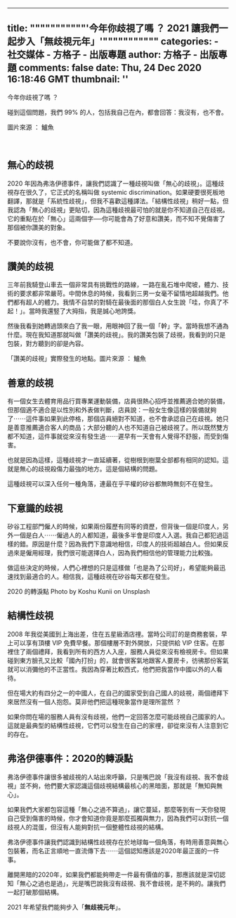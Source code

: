 
---
title: """""""""""'今年你歧視了嗎 ？ 2021 讓我們一起步入「無歧視元年」'"""""""""""
categories: 
    - 社交媒体
    - 方格子 - 出版專題
author: 方格子 - 出版專題
comments: false
date: Thu, 24 Dec 2020 16:18:46 GMT
thumbnail: ''
---

<div>   
<p>今年你歧視了嗎 ？</p>
<p>碰到這個問題，我們 99% 的人，包括我自己在內，都會回答：我沒有，也不會。</p>
<p>圖片來源 ： 鱸魚</p>
<p><br></p>
<h2>無心的歧視</h2>
<p>2020 年因為弗洛伊德事件，讓我們認識了一種歧視叫做「無心的歧視」。這種歧視存在很久了，它正式的名稱叫做 systemic discrimination。如果硬要很死板地翻譯，那就是「系統性歧視」，但我不喜歡這種譯法。「結構性歧視」稍好一點，但我認為「無心的歧視」更貼切，因為這種歧視最可怕的就是你不知道自己在歧視。它的重點在於「無心」這兩個字──你可能會為了好意和讚美，而不知不覺傷害了那個被你讚美的對象。</p>
<p>不要說你沒有，也不會，你可能做了都不知道。</p>
<h2>讚美的歧視</h2>
<p>三年前我騎登山車去一個非常具有挑戰性的路線，一路在亂石堆中爬坡，體力、技術的要求都非常嚴苛。中間休息的時候，我看到三男一女毫不留情地超越我們。他們都有超人的體力。我情不自禁的對騎在最後面的那個白人女生說「哇，你真了不起！」。當時我還竪了大拇指，我是誠心地誇獎。</p>
<p>然後我看到她轉過頭來白了我一眼，用眼神回了我一個「幹」字。當時我想不通為什麼。現在我知道那就叫做「讚美的歧視」。我的讚美包裝了歧視，我看到的只是包裝，對方聽到的卻是內容。</p>
<p>「讚美的歧視」實際發生的地點。圖片來源 ： 鱸魚</p>
<h2>善意的歧視</h2>
<p>有一個女生去體育用品行買專業運動裝備，店員很熱心招呼並推薦適合她的裝備，但那個適不適合是以性別和外表做判斷，店員說：一般女生像這樣的裝備就夠了⋯⋯這件事如果到此停格，那個店員絕對不知道，也不會承認自己在歧視。她只是善意推薦適合客人的商品；大部分聽的人也不知道自己被歧視了。所以既然雙方都不知道，這件事就從來沒有發生過⋯⋯遲早有一天會有人覺得不舒服，而受到傷害。</p>
<p>也就是因為這樣，這種歧視才一直延續著，從樹根到樹葉全部都有相同的認知。這就是無心的歧視殺傷力最強的地方。這是個結構的問題。</p>
<p>這種歧視可以深入任何一種角落，連最在乎平權的矽谷都無時無刻不在發生。</p>
<h2>下意識的歧視</h2>
<p>矽谷工程部門僱人的時候，如果兩份履歷有同等的資歷，但背後一個是印度人，另外一個是白人⋯⋯僱過人的人都知道，最後多半會是印度人入選。我自己都犯過這樣的錯。原因是什麼？因為我們下意識地相信，印度人的技術超越白人。但如果反過來是僱用經理，我們很可能選擇白人，因為我們相信他的管理能力比較強。</p>
<p>做這些決定的時候，人們心裡想的只是這樣做「也是為了公司好」，希望能夠最迅速找到最適合的人。相信我，這種歧視在矽谷每天都在發生。</p>
<p>2020 的轉淚點 Photo by Koshu Kunii on Unsplash</p>
<h2>結構性歧視</h2>
<p>2008 年我從美國到上海出差，住在五星級酒店𥚃。當時公司訂的是商務套裝，早上可以享有頂樓 VIP 免費早餐。那個樓層不對外開放，只提供給 VIP 住客。在那裡住了兩個禮拜，我看到所有的西方人入座，服務人員從來沒有檢視房卡。但如果碰到東方臉孔又比較「國內打扮」的，就會很客氣地跟客人要房卡，彷彿那份客氣就可以消彌他的不正當性。我因為穿著比較西式，他們把我當作中國以外的人看待。</p>
<p>但在場大約有四分之一的中國人，在自己的國家受到自己國人的歧視，兩個禮拜下來居然沒有一個人抱怨。莫非他們把這種現象當作是理所當然 ？</p>
<p>如果你問在場的服務人員有沒有歧視，他們一定回答怎麼可能歧視自己國家的人。這就是最典型的結構性歧視，它們可以發生在自己的家𥚃，卻從來沒有人注意到它的存在。</p>
<h2>弗洛伊德事件：2020的轉淚點</h2>
<p>弗洛伊德事件讓很多被歧視的人站出來呼籲，只是嘴巴說「我沒有歧視、我不會歧視」並不夠，他們要大家認識這個歧視結構最核心的黑暗面，那就是「無知與無心」。</p>
<p>如果我們大家都包容這種「無心之過不算過」，讓它蔓延，那麼等到有一天你發現自己受到傷害的時候，你才會知道你竟是那麼孤獨與無力，因為我們可以對抗一個歧視人的混蛋，但沒有人能夠對抗一個整體性歧視的結構。</p>
<p>弗洛伊德事件讓我們認識到結構性歧視存在於地球每一個角落，有時用善意與無心包裝著，而名正言順地一直流傳下去⋯⋯這個認知應該是2020年最正面的一件事。</p>
<p>離開黑暗的2020年，如果我們都能夠帶走一件最有價值的事，那應該就是深切認知「無心之過也是過」，光是嘴巴說我沒有歧視、我不會歧視，是不夠的。讓我們一起打破那個結構。</p>
<p>2021 年希望我們能夠步入「<strong>無歧視元年</strong>」。</p>  
</div>
            